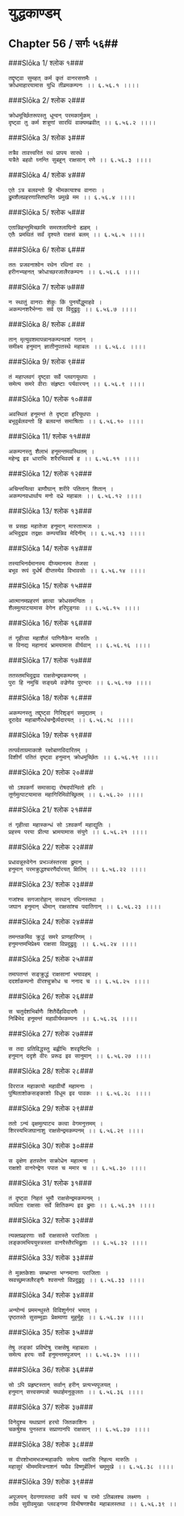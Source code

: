 युद्धकाण्डम्
===============================


## Chapter 56  / सर्गः ५६##


###Slōka 1/ श्लोक १###


    तद्दृष्ट्वा सुमहत् कर्म कृतं वानरसत्तमैः ।
    क्रोधमाहारयामास युधि तीव्रमकम्पनः ।। ६.५६.१ ।।।।


###Slōka 2/ श्लोक २###


    क्रोधमूर्च्छितरूपस्तु धून्वन् परमकार्मुकम् ।
    दृष्ट्वा तु कर्म शत्रूणां सारथिं वाक्यमब्रवीत् ।। ६.५६.२ ।।।।


###Slōka 3/ श्लोक ३###


    तत्रैव तावत्त्वरितं रथं प्रापय सारथे ।
    यत्रैते बहवो घ्नन्ति सुबहून् राक्षसान् रणे ।। ६.५६.३ ।।।।


###Slōka 4/ श्लोक ४###


    एते ऽत्र बलवन्तो हि भीमकायाश्च वानराः ।
    द्रुमशैलप्रहरणास्तिष्ठन्ति प्रमुखे मम ।। ६.५६.४ ।।।।


###Slōka 5/ श्लोक ५###


    एतान्निहन्तुमिच्छामि समरश्लाघिनो ह्यहम् ।
    एतैः प्रमथितं सर्वं दृश्यते राक्षसं बलम् ।। ६.५६.५ ।।।।


###Slōka 6/ श्लोक ६###


    ततः प्रजवनाश्वेन रथेन रथिनां वरः ।
    हरीनभ्यहनत् क्रोधाच्छरजालैरकम्पनः ।। ६.५६.६ ।।।।


###Slōka 7/ श्लोक ७###


    न स्थातुं वानराः शेकुः किं पुनर्योद्धुमाहवे ।
    अकम्पनशरैर्भग्नाः सर्व एव विदुद्रुवुः ।। ६.५६.७ ।।।।


###Slōka 8/ श्लोक ८###


    तान् मृत्युवशमापन्नानकम्पनवशं गतान् ।
    समीक्ष्य हनुमान् ज्ञातीनुपतस्थे महाबलः ।। ६.५६.८ ।।।।


###Slōka 9/ श्लोक ९###


    तं महाप्लवगं दृष्ट्वा सर्वे प्लवगयूथपाः ।
    समेत्य समरे वीराः संहृष्टाः पर्यवारयन् ।। ६.५६.९ ।।।।


###Slōka 10/ श्लोक १०###


    अवस्थितं हनूमन्तं ते दृष्ट्वा हरियूथपाः ।
    बभूवुर्बलवन्तो हि बलवन्तं समाश्रिताः ।। ६.५६.१० ।।।।


###Slōka 11/ श्लोक ११###


    अकम्पनस्तु शैलाभं हनूमन्तमवस्थितम् ।
    महेन्द्र इव धाराभिः शरैरभिववर्ष ह ।। ६.५६.११ ।।।।


###Slōka 12/ श्लोक १२###


    अचिन्तयित्वा बाणौघान् शरीरे पतितान् शितान् ।
    अकम्पनवधार्थाय मनो दध्रे महाबलः ।। ६.५६.१२ ।।।।


###Slōka 13/ श्लोक १३###


    स प्रसह्य महातेजा हनूमान् मारुतात्मजः ।
    अभिदुद्राव तद्रक्षः कम्पयन्निव मेदिनीम् ।। ६.५६.१३ ।।।।


###Slōka 14/ श्लोक १४###


    तस्याभिनर्दमानस्य दीप्यमानस्य तेजसा ।
    बभूव रूपं दुर्धर्षं दीप्तस्येव विभावसोः ।। ६.५६.१४ ।।।।


###Slōka 15/ श्लोक १५###


    आत्मानमप्रहरणं ज्ञात्वा क्रोधसमन्वितः ।
    शैलमुत्पाटयामास वेगेन हरिपुङ्गवः ।। ६.५६.१५ ।।।।


###Slōka 16/ श्लोक १६###


    तं गृहीत्वा महाशैलं पाणिनैकेन मारुतिः ।
    स विनद्य महानादं भ्रामयामास वीर्यवान् ।। ६.५६.१६ ।।।।


###Slōka 17/ श्लोक १७###


    ततस्तमभिदुद्राव राक्षसेन्द्रमकम्पनम् ।
    पुरा हि नमुचिं सङ्ख्ये वज्रेणेव पुरन्दरः ।। ६.५६.१७ ।।।।


###Slōka 18/ श्लोक १८###


    अकम्पनस्तु तद्दृष्ट्वा गिरिशृङ्गं समुद्यतम् ।
    दूरादेव महाबाणैरर्धचन्द्रैर्व्यदारयत् ।। ६.५६.१८ ।।।।


###Slōka 19/ श्लोक १९###


    तत्पर्वताग्रमाकाशे रक्षोबाणविदारितम् ।
    विशीर्णं पतितं दृष्ट्वा हनुमान् क्रोधमूर्च्छितः ।। ६.५६.१९ ।।।।


###Slōka 20/ श्लोक २०###


    सो ऽश्वकर्णं समासाद्य रोषदर्पान्वितो हरिः ।
    तूर्णमुत्पाटयामास महागिरिमिवोच्छ्रितम् ।। ६.५६.२० ।।।।


###Slōka 21/ श्लोक २१###


    तं गृहीत्वा महास्कन्धं सो ऽश्वकर्णं महाद्युतिः ।
    प्रहस्य परया प्रीत्या भ्रामयामास संयुगे ।। ६.५६.२१ ।।।।


###Slōka 22/ श्लोक २२###


    प्रधावन्नूरुवेगेन प्रभञ्जंस्तरसा द्रुमान् ।
    हनुमान् परमक्रुद्धश्चरणैर्दारयत् क्षितिम् ।। ६.५६.२२ ।।।।


###Slōka 23/ श्लोक २३###


    गजांश्च सगजारोहान् सरथान् रथिनस्तथा ।
    जघान हनुमान् धीमान् राक्षसांश्च पदातिगान् ।। ६.५६.२३ ।।।।


###Slōka 24/ श्लोक २४###


    तमन्तकमिव क्रुद्धं समरे प्राणहारिणम् ।
    हनुमन्तमभिप्रेक्ष्य राक्षसा विप्रदुद्रुवुः ।। ६.५६.२४ ।।।।


###Slōka 25/ श्लोक २५###


    तमापतन्तं सङ्क्रुद्धं राक्षसानां भयावहम् ।
    ददर्शाकम्पनो वीरश्चुक्रोध च ननाद च ।। ६.५६.२५ ।।।।


###Slōka 26/ श्लोक २६###


    स चतुर्दशभिर्बाणैः शितैर्देहविदारणैः ।
    निर्बिभेद हनूमन्तं महावीर्यमकम्पनः ।। ६.५६.२६ ।।।।


###Slōka 27/ श्लोक २७###


    स तदा प्रतिविद्धस्तु बह्वीभिः शरवृष्टिभिः ।
    हनुमान् ददृशे वीरः प्ररूढ इव सानुमान् ।। ६.५६.२७ ।।।।


###Slōka 28/ श्लोक २८###


    विरराज महाकायो महावीर्यो महामनाः ।
    पुष्पिताशोकसङ्काशो विधूम इव पावकः ।। ६.५६.२८ ।।।।


###Slōka 29/ श्लोक २९###


    ततो ऽन्यं वृक्षमुत्पाट्य कत्वा वेगमनुत्तमम् ।
    शिरस्यभिजघानाशु राक्षसेन्द्रमकम्पनम् ।। ६.५६.२९ ।।।।


###Slōka 30/ श्लोक ३०###


    स वृक्षेण हतस्तेन सक्रोधेन महात्मना ।
    राक्षशो वानरेन्द्रेण पपात च ममार च ।। ६.५६.३० ।।।।


###Slōka 31/ श्लोक ३१###


    तं दृष्ट्वा निहतं भूमौ राक्षसेन्द्रमकम्पनम् ।
    व्यथिता राक्षसाः सर्वे क्षितिकम्प इव द्रुमाः ।। ६.५६.३१ ।।।।


###Slōka 32/ श्लोक ३२###


    त्यक्तप्रहरणाः सर्वे राक्षसास्ते पराजिताः ।
    लङ्कामभिययुस्त्रस्ता वानरैस्तैरभिद्रुताः ।। ६.५६.३२ ।।।।


###Slōka 33/ श्लोक ३३###


    ते मुक्तकेशाः सम्भ्रान्ता भग्नमानाः पराजिताः ।
    स्रवच्छ्रमजलैरङ्गैः श्वसन्तो विप्रदुद्रुवुः ।। ६.५६.३३ ।।।।


###Slōka 34/ श्लोक ३४###


    अन्योन्यं प्रममन्थुस्ते विविशुर्नगरं भयात् ।
    पृष्ठतस्ते सुसम्मूढाः प्रेक्षमाणा मुहुर्मुहुः ।। ६.५६.३४ ।।।।


###Slōka 35/ श्लोक ३५###


    तेषु लङ्कां प्रविष्टेषु राक्षसेषु महाबलाः ।
    समेत्य हरयः सर्वे हनुमन्तमपूजयन् ।। ६.५६.३५ ।।।।


###Slōka 36/ श्लोक ३६###


    सो ऽपि प्रहृष्टस्तान् सर्वान् हरीन् प्रत्यभ्यपूजयत् ।
    हनुमान् सत्त्वसम्पन्नो यथार्हमनुकूलतः ।। ६.५६.३६ ।।।।


###Slōka 37/ श्लोक ३७###


    विनेदुश्च यथाप्राणं हरयो जितकाशिनः ।
    चकर्षुश्च पुनस्तत्र सप्राणानपि राक्षसान् ।। ६.५६.३७ ।।।।


###Slōka 38/ श्लोक ३८###


    स वीरशोभामभजन्महाकपिः समेत्य रक्षांसि निहत्य मारुतिः ।
    महासुरं भीमममित्रनाशनं यथैव विष्णुर्बलिनं चमूमुखे ।। ६.५६.३८ ।।।।


###Slōka 39/ श्लोक ३९###


    अपूजयन् देवगणास्तदा कपिं स्वयं च रामो ऽतिबलश्च लक्ष्मणः ।
    तथैव सुग्रीवमुखाः प्लवङ्गमा विभीषणश्चैव महाबलस्तथा ।। ६.५६.३९ ।।


